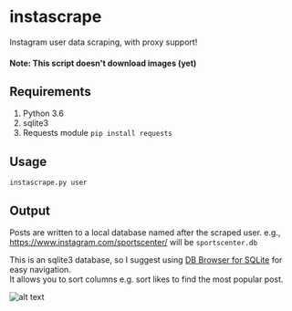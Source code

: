# instascrape
Instagram user data scraping, with proxy support!

#### Note: This script doesn't download images (yet)

## Requirements
1. Python 3.6
2. sqlite3
3. Requests module `pip install requests`  

## Usage
```
instascrape.py user
```  

## Output  
Posts are written to a local database named after the scraped user. e.g.,  
https://www.instagram.com/sportscenter/ will be `sportscenter.db`  

This is an sqlite3 database, so I suggest using [DB Browser for SQLite](http://sqlitebrowser.org/) for easy navigation.  
It allows you to sort columns e.g. sort likes to find the most popular post.  

![alt text](https://i.imgur.com/uxvNDZu.png)
